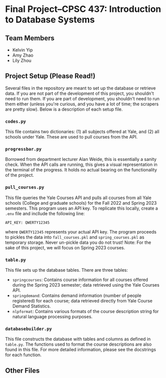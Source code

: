 # Final Project–CPSC 437: Introduction to Database Systems

## Team Members
- Kelvin Yip
- Amy Zhao
- Lily Zhou

## Project Setup (Please Read!) 
Several files in the repository are meant to set up the database or retrieve data. If you are not part of the development of this project, you shouldn't need to run them. If you are part of development, you shouldn't need to run them either (unless you're curious, and you have a lot of time; the scrapers are pretty slow). Below is a description of each setup file. 

### `codes.py`
This file contains two dictionaries: (1) all subjects offered at Yale, and (2) all schools under Yale. These are used to pull courses from the API.

### `progressbar.py`
Borrowed from department lecturer Alan Weide, this is essentially a sanity check. When the API calls are running, this gives a visual representation in the terminal of the progress. It holds no actual bearing on the functionality of the project. 

### `pull_courses.py`
This file queries the Yale Courses API and pulls all courses from all Yale schools (College and graduate schools) for the Fall 2022 and Spring 2023 semesters. This program uses an API key. To replicate this locally, create a `.env` file and incllude the following line:
```
API_KEY: QWERTY12345
```
where `QWERTY12345` represents your actual API key.
The program proceeds to pickles the data into `fall_courses.pkl` and `spring_courses.pkl` as temporary storage. Never un-pickle data you do not trust! Note: For the sake of this project, we will focus on Spring 2023 courses. 

### `table.py`
This file sets up the database tables. There are three tables: 
- `springcourses`: Contains course information for all courses offered during the Spring 2023 semester; data retrieved using the Yale Courses API. 
- `springdemand`: Contains demand information (number of people registered) for each course; data retrieved directly from Yale Course Demand Statistics. 
- `nlpformat`: Contains various formats of the course description string for natural language processing purposes. 

### `databasebuilder.py`
This file constructs the database with tables and columns as defined in `table.py`. The functions used to format the course descriptions are also found in this file. For more detailed information, please see the docstrings for each function.

## Other Files